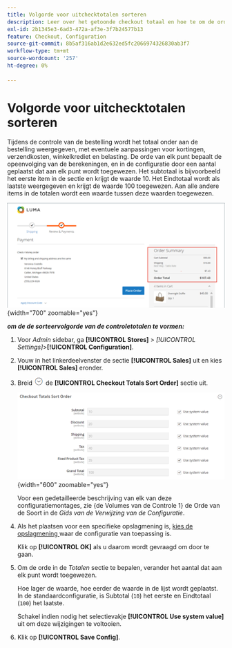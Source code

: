 ```yaml
---
title: Volgorde voor uitchecktotalen sorteren
description: Leer over het getoonde checkout totaal en hoe te om de orde van de de totalen van de controle in het ordesamenvatting te vormen.
exl-id: 2b1345e3-6ad3-472a-af3e-3f7b24577b13
feature: Checkout, Configuration
source-git-commit: 8b5af316ab1d2e632ed5fc2066974326830ab3f7
workflow-type: tm+mt
source-wordcount: '257'
ht-degree: 0%

---
```


# Volgorde voor uitchecktotalen sorteren

Tijdens de controle van de bestelling wordt het totaal onder aan de bestelling weergegeven, met eventuele aanpassingen voor kortingen, verzendkosten, winkelkrediet en belasting. De orde van elk punt bepaalt de opeenvolging van de berekeningen, en in de configuratie door een aantal geplaatst dat aan elk punt wordt toegewezen. Het subtotaal is bijvoorbeeld het eerste item in de sectie en krijgt de waarde 10. Het Eindtotaal wordt als laatste weergegeven en krijgt de waarde 100 toegewezen. Aan alle andere items in de totalen wordt een waarde tussen deze waarden toegewezen.

![ Samenvatting van de Orde toont het checkout totaal ](./assets/storefront-checkout-totals.png){width="700" zoomable="yes"}

**_om de de sorteervolgorde van de controletotalen te vormen:_**

1. Voor _Admin_ sidebar, ga **[!UICONTROL Stores]** > _[!UICONTROL Settings]_>**[!UICONTROL Configuration]**.

1. Vouw in het linkerdeelvenster de sectie **[!UICONTROL Sales]** uit en kies **[!UICONTROL Sales]** eronder.

1. Breid ![ selecteur van de Uitbreiding ](../assets/icon-display-expand.png) de **[!UICONTROL Checkout Totals Sort Order]** sectie uit.

   ![ de totalen van de Controle genummerde opties om de soortorde te bepalen ](../configuration-reference/sales/assets/sales-checkout-totals-sort-order.png){width="600" zoomable="yes"}

   Voor een gedetailleerde beschrijving van elk van deze configuratiemontages, zie {de Volumes van de Controle 1} de Orde van de Soort in de _Gids van de Verwijzing van de Configuratie_.[](../configuration-reference/sales/sales.md#checkout-totals-sort-order)

1. Als het plaatsen voor een specifieke opslagmening is, [ kies de opslagmening ](../configuration-reference/scope-change.md#set-the-scope) waar de configuratie van toepassing is.

   Klik op **[!UICONTROL OK]** als u daarom wordt gevraagd om door te gaan.

1. Om de orde in de _Totalen_ sectie te bepalen, verander het aantal dat aan elk punt wordt toegewezen.

   Hoe lager de waarde, hoe eerder de waarde in de lijst wordt geplaatst. In de standaardconfiguratie, is Subtotal (`10`) het eerste en Eindtotaal (`100`) het laatste.

   Schakel indien nodig het selectievakje **[!UICONTROL Use system value]** uit om deze wijzigingen te voltooien.

1. Klik op **[!UICONTROL Save Config]**.
